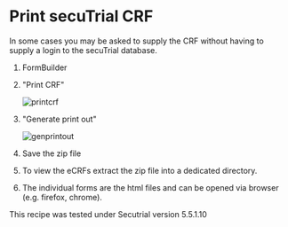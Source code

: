 # Print secuTrial CRF

In some cases you may be asked to supply the CRF without having to supply a login to the secuTrial database.

1. FormBuilder
2. "Print CRF"

    ![printcrf](fig/print_CRF.png "printcrf")

3. "Generate print out"

    ![genprintout](fig/generate_print_out.png "genprintout")

4. Save the zip file
5. To view the eCRFs extract the zip file into a dedicated directory.
6. The individual forms are the html files and can be opened via browser (e.g. firefox, chrome).

This recipe was tested under Secutrial version 5.5.1.10
